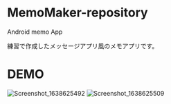 # MemoMaker-repository
Android memo App

練習で作成したメッセージアプリ風のメモアプリです。

# DEMO
![Screenshot_1638625492](https://user-images.githubusercontent.com/55491635/144711809-865d70dc-ee2b-43ad-9892-675333febf24.png)
![Screenshot_1638625509](https://user-images.githubusercontent.com/55491635/144711811-cd7275a1-8930-4a25-ab67-c91ac6837aea.png)
